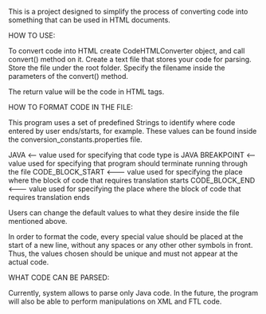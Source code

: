This is a project designed to simplify the process of converting code into something that can be used in HTML documents.


HOW TO USE:


To convert code into HTML create CodeHTMLConverter object, and call convert() method on it.
Create a text file that stores your code for parsing. Store the file under the root folder.
Specify the filename inside the parameters of the convert() method.

The return value will be the code in HTML tags.



HOW TO FORMAT CODE IN THE FILE:


 This program uses a set of predefined Strings to identify where code entered by user ends/starts, for example.
 These values can be found inside the conversion_constants.properties file.

 JAVA <-- value used for specifying that code type is JAVA
 BREAKPOINT <-- value used for specifying that program should terminate running through the file
 CODE_BLOCK_START <--- value used for specifying the place where the block of code that requires translation starts
 CODE_BLOCK_END <--- value used for specifying the place where the block of code that requires translation ends


Users can change the default values to what they desire inside the file mentioned above.

In order to format the code, every special value should be placed at the start of a new line, without any spaces or any other other symbols in front.
Thus, the values chosen should be unique and must not appear at the actual code.



WHAT CODE CAN BE PARSED:

Currently, system allows to parse only Java code.
In the future, the program will also be able to perform manipulations on XML and FTL code.
